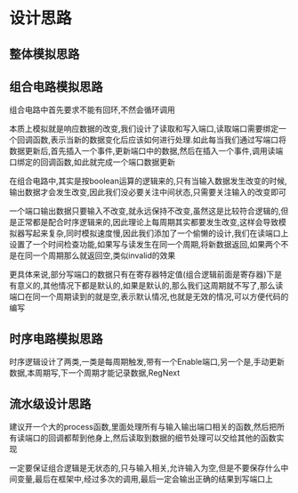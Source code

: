 # 设计思路

## 整体模拟思路

## 组合电路模拟思路
组合电路中首先要求不能有回环,不然会循环调用

本质上模拟就是响应数据的改变,我们设计了读取和写入端口,读取端口需要绑定一个回调函数,表示当新的数据变化后应该如何进行处理.如此每当我们通过写端口将数据更新后,首先插入一个事件,更新端口中的数据,然后在插入一个事件,调用读端口绑定的回调函数,如此就完成一个端口数据更新

在组合电路中,其实是按boolean运算的逻辑来的,只有当输入数据发生改变的时候,输出数据才会发生改变,因此我们没必要关注中间状态,只需要关注输入的改变即可

一个端口输出数据只要输入不改变,就永远保持不改变,虽然这是比较符合逻辑的,但是正常都是配合时序逻辑来的,因此理论上每周期其实都要发生改变,这样会导致模拟器写起来复杂,同时模拟速度慢,因此我们添加了一个偷懒的设计,我们在读端口上设置了一个时间检查功能,如果写与读发生在同一个周期,将新数据返回,如果两个不是在同一个周期那么就返回空,类似invalid的效果

更具体来说,部分写端口的数据只有在寄存器特定值(组合逻辑前面是寄存器)下是有意义的,其他情况下都是默认的,如果是默认的,那么我们这周期就不写了,那么读端口在同一个周期读到的就是空,表示默认情况,也就是无效的情况,可以方便代码的编写



## 时序电路模拟思路
时序逻辑设计了两类,一类是每周期触发,带有一个Enable端口,另一个是,手动更新数据,本周期写,下一个周期才能记录数据,RegNext




## 流水级设计思路

建议开一个大的process函数,里面处理所有与输入输出端口相关的函数,然后把所有读端口的回调都帮到他身上,然后读取到数据的细节处理可以交给其他的函数实现

一定要保证组合逻辑是无状态的,只与输入相关,允许输入为空,但是不要保存什么中间变量,最后在框架中,经过多次的调用,最后一定会输出正确的结果到写端口上

